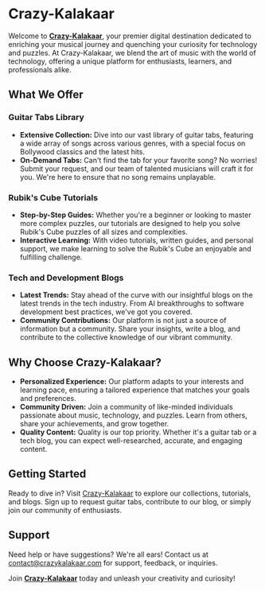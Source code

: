 # Crazy-Kalakaar

Welcome to **[Crazy-Kalakaar](https://crazykalakaar.com)**, your premier digital destination dedicated to enriching your musical journey and quenching your curiosity for technology and puzzles. At Crazy-Kalakaar, we blend the art of music with the world of technology, offering a unique platform for enthusiasts, learners, and professionals alike.

## What We Offer

### Guitar Tabs Library

- **Extensive Collection:** Dive into our vast library of guitar tabs, featuring a wide array of songs across various genres, with a special focus on Bollywood classics and the latest hits.
- **On-Demand Tabs:** Can't find the tab for your favorite song? No worries! Submit your request, and our team of talented musicians will craft it for you. We're here to ensure that no song remains unplayable.

### Rubik's Cube Tutorials

- **Step-by-Step Guides:** Whether you're a beginner or looking to master more complex puzzles, our tutorials are designed to help you solve Rubik's Cube puzzles of all sizes and complexities.
- **Interactive Learning:** With video tutorials, written guides, and personal support, we make learning to solve the Rubik's Cube an enjoyable and fulfilling challenge.

### Tech and Development Blogs

- **Latest Trends:** Stay ahead of the curve with our insightful blogs on the latest trends in the tech industry. From AI breakthroughs to software development best practices, we've got you covered.
- **Community Contributions:** Our platform is not just a source of information but a community. Share your insights, write a blog, and contribute to the collective knowledge of our vibrant community.

## Why Choose Crazy-Kalakaar?

- **Personalized Experience:** Our platform adapts to your interests and learning pace, ensuring a tailored experience that matches your goals and preferences.
- **Community Driven:** Join a community of like-minded individuals passionate about music, technology, and puzzles. Learn from others, share your achievements, and grow together.
- **Quality Content:** Quality is our top priority. Whether it's a guitar tab or a tech blog, you can expect well-researched, accurate, and engaging content.

## Getting Started

Ready to dive in? Visit [Crazy-Kalakaar](https://crazykalakaar.com) to explore our collections, tutorials, and blogs. Sign up to request guitar tabs, contribute to our blog, or simply join our community of enthusiasts.

## Support

Need help or have suggestions? We're all ears! Contact us at [contact@crazykalakaar.com](mailto:contact@crazykalakaar.com) for support, feedback, or inquiries.

Join **[Crazy-Kalakaar](https://crazykalakaar.com)** today and unleash your creativity and curiosity!
